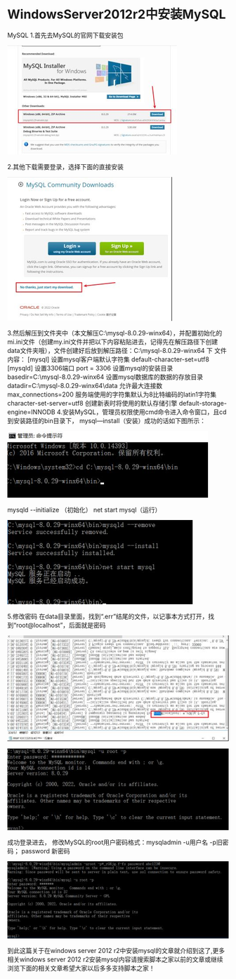 # WindowsServer2012r2中安装MySQL

MySQL
1.首先去MySQL的官网下载安装包

![img](jpg/2022071914471574.jpg)

2.其他下载需要登录，选择下面的直接安装

![img](jpg/2022071914471575.jpg)

3.然后解压到文件夹中（本文解压C:\mysql-8.0.29-winx64），并配置初始化的mi.ini文件（创建my.ini文件并把以下内容粘贴进去，记得先在解压路径下创建data文件夹哦），文件创建好后放到解压路径：C:\mysql-8.0.29-winx64 下
文件内容：
[mysql]
设置mysql客户端默认字符集
default-character-set=utf8
[mysqld]
设置3306端口
port = 3306
设置mysql的安装目录
basedir=C:\mysql-8.0.29-winx64
设置mysql数据库的数据的存放目录
datadir=C:\mysql-8.0.29-winx64\data
允许最大连接数
max_connections=200
服务端使用的字符集默认为8比特编码的latin1字符集
character-set-server=utf8
创建新表时将使用的默认存储引擎
default-storage-engine=INNODB
4.安装MySQL，管理员权限使用cmd命令进入命令窗口，且cd到安装路径的bin目录下，
mysql—install（安装）成功的话如下图所示：

![img](jpg/2022071914471576.jpg)

mysqld --initialize （初始化）
net start mysql（运行）

![img](jpg/2022071914471577.jpg)

5.修改密码
在data目录里面，找到“.err”结尾的文件，以记事本方式打开，找到“root@localhost”，后面就是密码

![img](jpg/2022071914471578.jpg)

![img](jpg/2022071914471579.jpg)

成功登录进去，
修改MySQL的root用户密码格式：mysqladmin -u用户名 -p旧密码； password 新密码

![img](jpg/2022071914471580.jpg)

到此这篇关于在windows server 2012 r2中安装mysql的文章就介绍到这了,更多相关windows server 2012 r2安装mysql内容请搜索脚本之家以前的文章或继续浏览下面的相关文章希望大家以后多多支持脚本之家！